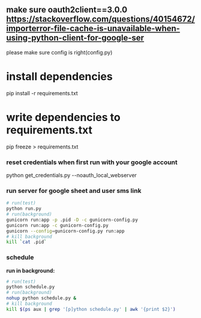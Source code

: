 ## make sure oauth2client==3.0.0 https://stackoverflow.com/questions/40154672/importerror-file-cache-is-unavailable-when-using-python-client-for-google-ser
please make sure config is right(config.py)  

# install dependencies
pip install -r requirements.txt
# write dependencies to requirements.txt
pip freeze > requirements.txt

### reset credentials when first run with your google account
python get_credentials.py --noauth_local_webserver

### run server for google sheet and user sms link
```sh
# run(test)
python run.py
# run(background)
gunicorn run:app -p .pid -D -c gunicorn-config.py
gunicorn run:app -c gunicorn-config.py
gunicorn --config=gunicorn-config.py run:app
# kill background
kill `cat .pid`
```

### schedule

**run in background:**
```sh
# run(test)
python schedule.py
# run(background)
nohup python schedule.py &
# kill background
kill $(ps aux | grep '[p]ython schedule.py' | awk '{print $2}')
```

